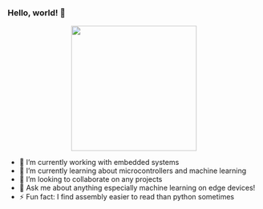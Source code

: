 ### Hello, world! 👋

<div id="header" align="center">
  <img src="https://media.giphy.com/media/v1.Y2lkPTc5MGI3NjExaDN4M3FoNjZ1ZHRyZHplenhnMnptcXV2OWU1bTlrY3gyN2VxOWg5ayZlcD12MV9pbnRlcm5hbF9naWZfYnlfaWQmY3Q9Zw/rAm0u2k17rM3e/giphy.gif" width="250"/>
</div>

- 🔭 I’m currently working with embedded systems
- 🌱 I’m currently learning about microcontrollers and machine learning
- 👯 I’m looking to collaborate on any projects
- 💬 Ask me about anything especially machine learning on edge devices!
- ⚡ Fun fact: I find assembly easier to read than python sometimes

